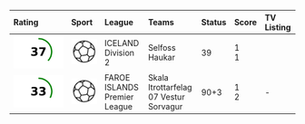 | Rating                                                                                                                                 | Sport                                                                                                        | League                          | Teams                                     | Status   | Score   | TV Listing          |
|:---------------------------------------------------------------------------------------------------------------------------------------|:-------------------------------------------------------------------------------------------------------------|:--------------------------------|:------------------------------------------|:---------|:--------|:--------------------|
| <img src="https://raw.githubusercontent.com/BlakeDuncan25/Donut-SVG-Ratings/bac4e4a278175106499642192132b1786a9aec38/37.svg" alt="37"> | <img src="https://raw.githubusercontent.com/BlakeDuncan25/Donut-SVG-Ratings/master/soccer.png" alt="Soccer"> | ICELAND<br>Division 2           | Selfoss<br>Haukar                         | 39       | 1<br>1  | <a href="#N/A"></a> |
| <img src="https://raw.githubusercontent.com/BlakeDuncan25/Donut-SVG-Ratings/bac4e4a278175106499642192132b1786a9aec38/33.svg" alt="33"> | <img src="https://raw.githubusercontent.com/BlakeDuncan25/Donut-SVG-Ratings/master/soccer.png" alt="Soccer"> | FAROE ISLANDS<br>Premier League | Skala Itrottarfelag<br>07 Vestur Sorvagur | 90+3     | 1<br>2  | -                   |